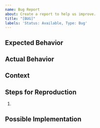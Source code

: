 ```yaml
---
name: Bug Report
about: Create a report to help us improve.
title: "[BUG]"
labels: 'Status: Available, Type: Bug'
---
```

<!-- Provide a general summary of the issue in the Title above. -->

## Expected Behavior
<!-- Provide a detailed description of the desired behavior. -->

## Actual Behavior
<!-- Provide a detailed description of the behavior currently happening. -->
<!-- Please include screenshots or code snippets, if applicable. -->

## Context
<!--- Why is this change important to you? How would you use it? -->
<!--- How can it benefit other users? -->

## Steps for Reproduction
<!-- Provide the steps taken to produce the current behavior. -->
<!-- Include code snippets as applicable. -->
1.

## Possible Implementation
<!--- Not obligatory, but you may suggest an idea for implementing the addition or change. -->
